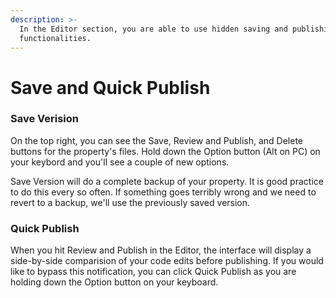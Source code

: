 ```yaml
---
description: >-
  In the Editor section, you are able to use hidden saving and publishing
  functionalities.
---
```


# Save and Quick Publish

### Save Verision

On the top right, you can see the Save, Review and Publish, and Delete buttons for the property's files. Hold down the Option button \(Alt on PC\) on your keybord and you'll see a couple of new options.

Save Version will do a complete backup of your property. It is good practice to do this every so often. If something goes terribly wrong and we need to revert to a backup, we'll use the previously saved version.

### Quick Publish

When you hit Review and Publish in the Editor, the interface will display a side-by-side comparision of your code edits before publishing. If you would like to bypass this notification, you can click Quick Publish as you are holding down the Option button on your keyboard.

